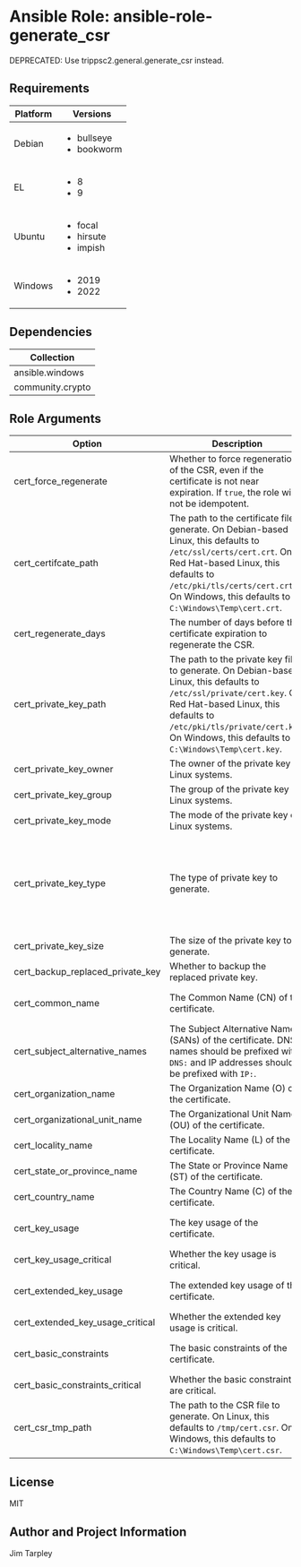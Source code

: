 <!-- BEGIN_ANSIBLE_DOCS -->

# Ansible Role: ansible-role-generate_csr
DEPRECATED: Use trippsc2.general.generate_csr instead.

## Requirements

| Platform | Versions |
| -------- | -------- |
| Debian | <ul><li>bullseye</li><li>bookworm</li></ul> |
| EL | <ul><li>8</li><li>9</li></ul> |
| Ubuntu | <ul><li>focal</li><li>hirsute</li><li>impish</li></ul> |
| Windows | <ul><li>2019</li><li>2022</li></ul> |

## Dependencies

| Collection |
| ---------- |
| ansible.windows |
| community.crypto |

## Role Arguments
|Option|Description|Type|Required|Choices|Default|
|---|---|---|---|---|---|
| cert_force_regenerate | Whether to force regeneration of the CSR, even if the certificate is not near expiration. If `true`, the role will not be idempotent. | bool | no |  | false |
| cert_certifcate_path | The path to the certificate file to generate. On Debian-based Linux, this defaults to `/etc/ssl/certs/cert.crt`. On Red Hat-based Linux, this defaults to `/etc/pki/tls/certs/cert.crt`. On Windows, this defaults to `C:\Windows\Temp\cert.crt`. | path | no |  | OS Specific |
| cert_regenerate_days | The number of days before the certificate expiration to regenerate the CSR. | int | no |  | 30 |
| cert_private_key_path | The path to the private key file to generate. On Debian-based Linux, this defaults to `/etc/ssl/private/cert.key`. On Red Hat-based Linux, this defaults to `/etc/pki/tls/private/cert.key`. On Windows, this defaults to `C:\Windows\Temp\cert.key`. | path | no |  | OS Specific |
| cert_private_key_owner | The owner of the private key on Linux systems. | str | no |  | root |
| cert_private_key_group | The group of the private key on Linux systems. | str | no |  | root |
| cert_private_key_mode | The mode of the private key on Linux systems. | str | no |  | 0600 |
| cert_private_key_type | The type of private key to generate. | str | no | <ul><li>DSA</li><li>ECC</li><li>Ed25519</li><li>Ed448</li><li>RSA</li><li>X25519</li><li>X448</li></ul> | RSA |
| cert_private_key_size | The size of the private key to generate. | int | no |  | 2048 |
| cert_backup_replaced_private_key | Whether to backup the replaced private key. | bool | no |  | true |
| cert_common_name | The Common Name (CN) of the certificate. | str | no |  | {{ inventory_hostname }} |
| cert_subject_alternative_names | The Subject Alternative Names (SANs) of the certificate. DNS names should be prefixed with `DNS:` and IP addresses should be prefixed with `IP:`. | list of 'str' | no |  |  |
| cert_organization_name | The Organization Name (O) of the certificate. | str | no |  |  |
| cert_organizational_unit_name | The Organizational Unit Name (OU) of the certificate. | str | no |  |  |
| cert_locality_name | The Locality Name (L) of the certificate. | str | no |  |  |
| cert_state_or_province_name | The State or Province Name (ST) of the certificate. | str | no |  |  |
| cert_country_name | The Country Name (C) of the certificate. | str | no |  |  |
| cert_key_usage | The key usage of the certificate. | list of 'str' | no |  | ["digitalSignature", "keyEncipherment"] |
| cert_key_usage_critical | Whether the key usage is critical. | bool | no |  | true |
| cert_extended_key_usage | The extended key usage of the certificate. | list of 'str' | no |  | ["serverAuth", "clientAuth"] |
| cert_extended_key_usage_critical | Whether the extended key usage is critical. | bool | no |  | true |
| cert_basic_constraints | The basic constraints of the certificate. | list of 'str' | no |  |  |
| cert_basic_constraints_critical | Whether the basic constraints are critical. | bool | no |  | true |
| cert_csr_tmp_path | The path to the CSR file to generate. On Linux, this defaults to `/tmp/cert.csr`. On Windows, this defaults to `C:\Windows\Temp\cert.csr`. | path | no |  | OS Specific |


## License
MIT

## Author and Project Information
Jim Tarpley
<!-- END_ANSIBLE_DOCS -->
